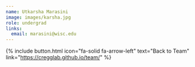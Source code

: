 ```yaml
---
name: Utkarsha Marasini
image: images/karsha.jpg
role: undergrad
links:
  email: marasini@wisc.edu
---
```

{% include button.html icon="fa-solid fa-arrow-left" text="Back to Team" link="https://cregglab.github.io/team/" %}
